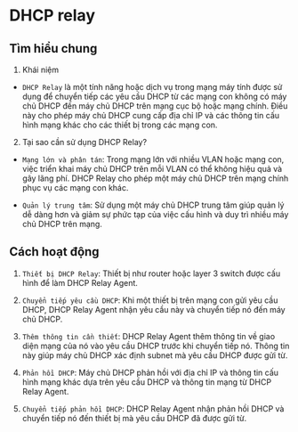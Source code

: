 # DHCP relay

## Tìm hiểu chung

1. Khái niệm

- `DHCP Relay` là một tính năng hoặc dịch vụ trong mạng máy tính được sử dụng để chuyển tiếp các yêu cầu DHCP từ các mạng con không có máy chủ DHCP đến máy chủ DHCP trên mạng cục bộ hoặc mạng chính. Điều này cho phép máy chủ DHCP cung cấp địa chỉ IP và các thông tin cấu hình mạng khác cho các thiết bị trong các mạng con.

2. Tại sao cần sử dụng DHCP Relay?

- `Mạng lớn và phân tán`: Trong mạng lớn với nhiều VLAN hoặc mạng con, việc triển khai máy chủ DHCP trên mỗi VLAN có thể không hiệu quả và gây lãng phí. DHCP Relay cho phép một máy chủ DHCP trên mạng chính phục vụ các mạng con khác.

- `Quản lý trung tâm`: Sử dụng một máy chủ DHCP trung tâm giúp quản lý dễ dàng hơn và giảm sự phức tạp của việc cấu hình và duy trì nhiều máy chủ DHCP trên mạng.

## Cách hoạt động

1. `Thiết bị DHCP Relay`: Thiết bị như router hoặc layer 3 switch được cấu hình để làm DHCP Relay Agent.

2. `Chuyển tiếp yêu cầu DHCP`: Khi một thiết bị trên mạng con gửi yêu cầu DHCP, DHCP Relay Agent nhận yêu cầu này và chuyển tiếp nó đến máy chủ DHCP.

3. `Thêm thông tin cần thiết`: DHCP Relay Agent thêm thông tin về giao diện mạng của nó vào yêu cầu DHCP trước khi chuyển tiếp nó. Thông tin này giúp máy chủ DHCP xác định subnet mà yêu cầu DHCP được gửi từ.

4. `Phản hồi DHCP`: Máy chủ DHCP phản hồi với địa chỉ IP và thông tin cấu hình mạng khác dựa trên yêu cầu DHCP và thông tin mạng từ DHCP Relay Agent.

5. `Chuyển tiếp phản hồi DHCP`: DHCP Relay Agent nhận phản hồi DHCP và chuyển tiếp nó đến thiết bị mà yêu cầu DHCP đã được gửi từ.